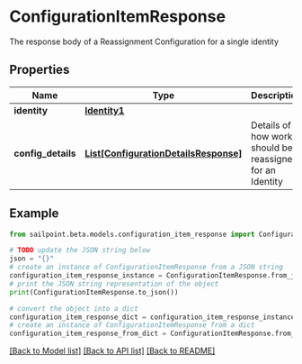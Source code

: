 # ConfigurationItemResponse

The response body of a Reassignment Configuration for a single identity

## Properties

Name | Type | Description | Notes
------------ | ------------- | ------------- | -------------
**identity** | [**Identity1**](Identity1.md) |  | [optional] 
**config_details** | [**List[ConfigurationDetailsResponse]**](ConfigurationDetailsResponse.md) | Details of how work should be reassigned for an Identity | [optional] 

## Example

```python
from sailpoint.beta.models.configuration_item_response import ConfigurationItemResponse

# TODO update the JSON string below
json = "{}"
# create an instance of ConfigurationItemResponse from a JSON string
configuration_item_response_instance = ConfigurationItemResponse.from_json(json)
# print the JSON string representation of the object
print(ConfigurationItemResponse.to_json())

# convert the object into a dict
configuration_item_response_dict = configuration_item_response_instance.to_dict()
# create an instance of ConfigurationItemResponse from a dict
configuration_item_response_from_dict = ConfigurationItemResponse.from_dict(configuration_item_response_dict)
```
[[Back to Model list]](../README.md#documentation-for-models) [[Back to API list]](../README.md#documentation-for-api-endpoints) [[Back to README]](../README.md)



